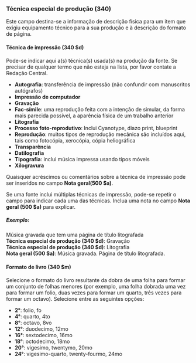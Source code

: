 ### Técnica especial de produção (340)
Este campo destina-se a informação de descrição física para um item que exigiu equipamento técnico para a sua produção e à descrição do formato de página.

#### Técnica de impressão (340 $d)

Pode-se indicar aqui a(s) técnica(s) usada(s) na produção da fonte. Se precisar de qualquer termo que não esteja na lista, por favor contate a Redação Central.

- **Autografia**: transferência de impressão (não confundir com manuscritos autógrafos)
- **Impressão de computador**
- **Gravação**
- **Fac-símile**: uma reprodução feita com a intenção de simular, da forma mais parecida possível, a aparência física de um trabalho anterior
- **Litografia**
- **Processo foto-reprodutivo**: Inclui Cyanotype, diazo print, blueprint
- **Reprodução**: muitos tipos de reprodução mecânica são incluídos aqui, tais como fotocópia, xerocópia, cópia heliográfica
- **Transparência**
- **Datilografia**
- **Tipografia**: inclui música impressa usando tipos móveis
- **Xilogravura**  

Quaisquer acréscimos ou comentários sobre a técnica de impressão pode ser inseridos no campo **Nota geral(500 $a)**.

Se uma fonte inclui múltiplas técnicas de impressão, pode-se repetir o campo para indicar cada uma das técnicas. Inclua uma nota no campo **Nota geral (500 $a)** para explicar.

##### Exemplo:  
Música gravada que tem uma página de título litografada  
**Técnica especial de produção (340 $d)**: Gravação  
**Técnica especial de produção (340 $d)**: Litografia  
**Nota geral (500 $a)**: Música gravada. Página de título litografada.



#### Formato de livro (340 $m)
Selecione o formato do livro resultante da dobra de uma folha para formar um conjunto de folhas menores (por exemplo, uma folha dobrada uma vez para formar um folio, duas vezes para formar um quarto, três vezes para formar um octavo). Selecione entre as seguintes opções:  

- **2°**: folio, fo  
- **4°**: quarto, 4to
- **8°**: octavo, 8vo
- **12°**: duodecimo, 12mo
- **16°**: sextodecimo, 16mo
- **18°**: octodecimo, 18mo
- **20°**: vigesimo, twentymo, 20mo
- **24°**: vigesimo-quarto, twenty-fourmo, 24mo

